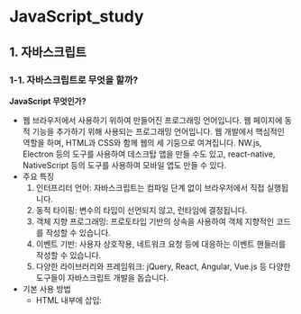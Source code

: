 # JavaScript_study
## 1. 자바스크립트
### 1-1. 자바스크립트로 무엇을 할까?
**JavaScript 무엇인가?**
- 웹 브라우저에서 사용하기 위하여 만들어진 프로그래밍 언어입니다. 웹 페이지에 동적 기능을 추가하기 위해 사용되는 프로그래밍 언어입니다. 웹 개발에서 핵심적인 역할을 하며, HTML과 CSS와 함께 웹의 세 기둥으로 여겨집니다. NW.js, Electron 등의 도구를 사용하여 데스크탑 앱을 만들 수도 있고, react-native, NativeScript 등의 도구를 사용하여 모바일 앱도 만들 수 있다.
- 주요 특징
    1. 인터프리터 언어: 자바스크립트는 컴파일 단계 없이 브라우저에서 직접 실행됩니다.
    2. 동적 타이핑: 변수의 타입이 선언되지 않고, 런타임에 결정됩니다.
    3. 객체 지향 프로그래밍: 프로토타입 기반의 상속을 사용하여 객체 지향적인 코드를 작성할 수 있습니다.
    4. 이벤트 기반: 사용자 상호작용, 네트워크 요청 등에 대응하는 이벤트 핸들러를 작성할 수 있습니다.
    5. 다양한 라이브러리와 프레임워크: jQuery, React, Angular, Vue.js 등 다양한 도구들이 자바스크립트 개발을 돕습니다.
- 기본 사용 방법
    - HTML 내부에 삽입: <script> 태그를 사용해 HTML 문서 내에 직접 작성할 수 있습니다.
    - 외부 스크립트 파일: 별도의 .js 파일로 작성하고 HTML에서 불러올 수 있습니다.
- 주요 개념
    - 변수와 데이터 타입: let, const, var를 사용해 변수를 선언합니다. 기본 데이터 타입에는 숫자, 문자열, 불리언, 객체 등이 있습니다.
    - 함수: 기능을 수행하는 코드 블록으로, function 키워드를 사용해 정의합니다.
    - DOM 조작: Document Object Model을 사용해 HTML 요소를 동적으로 조작할 수 있습니다.
    - 이벤트 처리: 클릭, 마우스 이동, 키보드 입력 등의 사용자 동작에 반응하도록 이벤트 리스너를 추가할 수 있습니다.
  
#### 웹의 요소르 제어
- HTML이나 CSS와 함꼐 사용해서 웹의 요소를 움직이거나 포토 갤러리를 펼쳐 놓는 것처럼 웹 사이트 UI부분에 많이 활용한다.
    - 웹 사이트 UI(user interface)란 메뉴, 택스트, 팝업 창 등 사용자가 사이트를 폄리하게 둘러볼 수 있도록 만드는 모든 디자인 요소
  
#### 웹 애플리케이션을 만든다.
과거 웹은 단순히 정보를 나열하고 검색했다면, 최근 웹은 사용자와 실시간으로 정보를 주고, 받으며 마치 애플리케이션처럼 동작한다. 웹 브라우저에서 문서도 작성할 수 있고 그림을 그릴 수도 있으며 게임도 할 수 있다.
  
#### 다양한 라이브러리를 사용할 수 있다.
웹 애플리케이션을 개발할 때 사용하는 리액트, 앵귤러, 뷰 같은 프레임워크도 있고, 그래픽 활용을 위한 D3.js나 DOM을 쉽게 조작할 수 있게 해주는 제이쿼리 같은 라이브러리도 있다.  
  
#### 서버 개발을 할 수 있다.
Node.js는 프런트엔드 개발에서 사용하던 자바스크립트를 백엔드 개발에서 사용할 수 있도록 만든 프레임워크이다. 흔히 백엔드 개발 언어라고 하면 PHP, 자바, 닷넷을 생각하지만 이제는 자바스크립트만 알아도 서버 개발까지 영역을 확대할 수 있다.
  
  
### 1-2. 웹 브라우저가 자바스크립트를 만났을 때
#### 웹 문서 안에 script 태그로 자바스크립트 작성
script 태그 : 짧은 자바스크립트 소스 코드 경우 웹문서에 script 태그 사이에 자바스크립트 소스를 작성할 수 있다.
- 웹 문서 안의 어디든 위치할 수 있고 삽입된 위치 그 자리에서 바로 스크립트가 실행
  
#### 외부 스크립트 파일로 연결해서 자바스크립트 작성하기
css와 마찬가지로 자바스크립트 소스도 따로 파일로 저정한 후 문서에 연결해서 사용할 수 있다.
```css
<script src="외부 스크립트 파일 경로"></script>
```
이용해 외부의 스크립트를 연결할 수 있다.
  

### 1-3. 자바스크립트 용어와 기본 입출력 방법
#### 식과 문
- 식 expression : 표현식이라고도 하는데, 연산뿐만 아니라 실제 값도, 함수를 실행하는 것도 식이다.
- 문 statement : 문은 명령으로 문의 끝에는 세미콜론(;)을 붙여서 구분한다.
  
#### 간단한 입출력 방법
- 알림 창 출력
    - 알림 창 alert은  가장 많이 사용하는 간단한 대화 상자이다.
    ```javascript
    alert(메시지)
    ```
    - 단순히 메시지를 보여 주는 기능
    - 괄호 안에 따옴표(" "또는 ' ')
- 확인 창 출력
    - confirm 확인 창 : "확인"이나 "취소" 버튼 중에서 직접 클릭할 수 있다.
    ```javascript
    confirm(메시지)
    ```
- 프롬프트 창에서 입력받기
    - 프롬프트 창 prompt : 텍스트 필드가 있는 작은 창이다. 텍스트 필드 안에 간단한 메시지를 입력할 수 있으며 그 내용을 가져와 프로그램에서 사용할 수 있다.
    ```javascript
    prompt(메시지) 또는 prompt(메시지, 기본값)
    ```
- 웹 브라우저 화면에 출력을 담당하는 document.write() 문
    - document.write() : 단순히 브라우저 화면에서 결괏값을 확인하는 용도로 사용한다.
    - 웹 문서(document)에서 괄호 안의 내용을 표시(write)하는 명령문 
    - 괄호 안에 실제 웹 브아우저 화면에 표시할 내용이나 어떤 결괏값이 저정된 변수를 넣고 큰따옴표("")나 작은 따옴표('') 사이에 입력한 내용은 웹 브라우저 화면에 그대로 표시된다.
    - "+" 연결 연산자 : 내용과 변수를 연결
- 콘솔 창에 출력하는 console.log() 문
    - console.log() : 괄호 안의 내용을 콘솔 창에 표시한다. 콘솔 창은 웹 브라우저의 개발자 도구 창에 포함되어 있는 공간이다. 콘솔 창에서 소스 코드의 오류를 발견하거나 변숫값을 확인할 수 있다.

### 1-4. 자바스크립트 스타일 가이드
코딩은 읽기 쉽고 오류를 줄일 수 있도록 코드를 작성하는 것이 중요하다. 코드 작성하고 효율적으로 유지하려면 몇 가지 코딩 규칙을 지켜야 한다.
#### 코딩 규칙이 왜 필요할까?
자스크립트 코딩 교칙은 스타일 가이드나 코딩 컨벤션, 코딩 스타일, 표준 스타일이라고 한다.
- 자스크립트는 웹 문서에 동적인 효과를 주기 위해 출발한 언어로 다른 프로그래밍 언어에 비해 데이터 유형이 유연해서 곳곳에 사용자가 주의를 기울이지 않으면 오류가 발생한다.
- 오픈소스에 기여하거나 누군가와 공유할 소스라면 코드를 더욱 깔끔하게 작성해야한다. 소스코드의 오류도 줄이고 일관성이 생겨야 읽기가 쉬워진다.
- 애플리케이션은 유지 보수할 때도 수월하고 비용도 휠씬 줄어든다.
  
#### 자바스크립트 스타일 가이드
- 회사 자체적으로 만들수도 있지만 보통은 구글이나 에어비앤비 기준으로 작성함
- 구글(https://google.github.io/styleguide/jsguide.html)
- 에비앤비(https://airbnb.io/javascript/)
  
#### 자바스크립트 소스를 작성할 때 지켜야 할 규칙
1. 코드를 보기 좋게 들여쓰기한다.
    - 들여쓰기는 소스 간ㅢ 포함 관계를 알아보기 쉽게 해준다.
    - 공백을 2칸이나 4칸인 들여쓰기를 권장한다.
2. 세미콜론으로 문장을 구분한다.
    - 세미콜론(;)은 문장의 끝을 나타내며 문장과 문장을 구분하는 역할도 한다.
    - 문장을 명확하게 표시해 주면 소스를 디버깅하기 쉽다.
    - 한 줄에 한 문장만 작성하는 것이 가독성이 좋다.
    ```javascript
    // 권장하지 않음
    var n = 10

    // 권장함
    var n = 10;

    // 권장하지 않음
    var n =10; var sum = 0;
    ```
3. 공백을 넣어 읽기 쉽게 작성한다.
    - 예약어나 연산자, 값 사이에는 공백을 넣어서 소스 코드를 읽기 쉽게 작성한다.
    - 공백이 없어도 자바스크립트는 잘 실행되지만, 개발자가 소스 코드를 읽거나 디버깅을 할 때는 공백이 있어야 가독성이 좋다.
    ```javascript
    // 권장하지 않음
    var num=2;
    var sum=num+10;

    // 권장함
    var num = 2;
    var sum = num + 10;
    ```
4. 소스 코를 잘 설명하는 주석을 작성한다.
    - 프로그래밍의 주석comment은 소스 코드를 살펴보기 위해 꼭 필요한 요소
    1. 한 줄 주석 : "//" 붙이고 내용을 작성
    2. 여러 줄 주석 : "/*" 시작해서 내용을 작성 후 "*/" 끝내면 된다.
5. 식별자는 정해진 규칙을 지켜 작성한다.
    - 식별자identifier : 개발자가 자바스크립트의 변수, 함수, 속성 등을 구별하려고 이름 붙인 특정 단어를 의미한다.
    ```javascript
    var name = prmpt("이름을 입력하시오 : ")
    // name == 식별자
    ```
    - 첫 글자는 반드시 영문자나 언더스코어(_), 또는 달러 기호($)
    - 두 단어 이상이 모여 하나의 식별자를 만들 경우 하이픈(-), 언더스코어(_)로 연결
6. 예약어는 식별자로 사용할 수 없다.
    - 예약어keywed : 식별자로 사용할 수 없도록 자바스크립트에 미리 정해 놓은 단어
  
  
## 2. 자바스크립트 기본 문법
### 2-1. 변수
#### 변수란?
- 변수 variable : 프로그램을 실행하는 동안 값이 여러 번 달라질 수 있는 데이터를 가리킨다.
- 상수 constant : 값을 한번 지정하면 바뀌지 않는 데이터
  
#### 변수 선언의 규칙
1. 변수 이름은 영어 문자와 언더스코어(_), 숫자로 사용한다.
    - 첫 글자는 영어 대소 문자, 언더스코어(_)만 사용
    - 숫자, 띄어쓰기는 첫 글자로 올 수 없다.
2. 자바스크립트는 영어 대소 문자를 구별하며 예약어는 변수 이름으로 쓸 수 없다.
3. 여러 단어를 연결한 변수 이름은 중간에 대문자를 섞어 쓴다.
    - 한 단어로 이루어진 변수 이름은 모두 소문자 사용
    - 두 단어 이상인 경우 새로운 단어는 대문자로 시작해 구분한다.
    - 낙타 표기법 Camel case
4. 변수 이름은 의미 있게 작성한다.
    - 프로그래밍할 때는 변수를 수십 개 사용하므로 각 변수의 역할을 일일이 기억하기가 쉽지 않다. 그래서 변수 이름만 보고도 대충 어떤 값인지 추측할 수 있도록 하는 것이 좋다.
  
#### 변수 선언
```javascript
var 변수명
```
- var : 자바스크립트에서 변수 선언을 할 때 사용한다.
- 값 활당 : "=" 로 변수에 값을 저장할 수 있다.
  
  
### 2-2. 자료형
#### 자료형이란?
자료형 data type : 데이터 유형, 데이터 타입, 데이터형이라고도 한다.
자바스크립트의 자료형 : 기본 유형(숫자형, 문자열, 논리형), 복합 유형(배열, 객체), 특수 유형(undefined, null)
- 숫자형 number : 따움표 없이 숫자로만 표기
    - 정수 : 소수점 없는 숫자
    - 실수 : 소수점 있는 숫자
- 문자열 string : 작은따움표나 큰따옴표로 묶어서 나타냄, 숫자를 따움표로 묶으면 문자로 인식
- 논리형 boolean : 참(ture)과 거짓(false) 두가지, 소문자로만 표기
- 배열 : 하나의 변수에 여러 개의 값을 저장
    - 대괄호([])로 묶으면 배열을 선언할 수 있다.
    ```javascript
    배열명["값1", "값2", "값3", ...]
    ```
    - 각 배열은 인덱스 Index 번호가 있으면 0부터 시작한다.
- 객체 : 함수와 속성을 함께 포함
- undefined : 자료형이 지정되지 않았을 때의 상태
    - 변수를 선언하고 값을 할당하지 않았을 때의 상태
- null : 값이 유효하지 않을 때의 상태
    - 변수에 할당된 값이 유효하지 않다는 의미
  
### 2-3. 연산자
#### 산술연산자
산술 연산자 : 수학 계산을 할 때 사용하는 연산자
- 종류
    - "+" ; 두 피연산자의 값을 더함
    - "-" : 첫 번째 피연산자 값에서 두 번째 피연산자 값을 뺍니다.
    - "*" : 두 피연산자의 값을 곱함
    - "/" : 첫 번째 피연산자 값을 두 번째 피연산자 값으로 나눔
    - "%" : 첫 번째 피연산자 값을 두 번째 피연산자 값으로 나눈 나머지
    - "++" : 피연산자를 1 증가
        "a++" : 연산식을 먼저 수행 후 1을 더함
        "++a" : 1을 증가 시킨 후 연산식을 수행함
    - "--" : 피연산자를 1 감소
  
#### 할당 연산자
할당 연산자 assignment operator : 연산자(또는 연산식) 오른쪽의 실행 결과를 왼쪽 변수에 할당하는 연산자로 대입 연산자라고도 한다. 변수에 값을 할당하거나 연산식의 결과를 변수에 저장할 때 할당 연산자를 사용한다.
- 종류
    - "=" : 연산자 오른쪽의 값을 왼쪽 변수에 할당
    - "+=" : y = y + x 의미
    - "-=" : y = y - x 의미
    - "*=" : y = y * x 의미
    - "/=" : y = y / x 의미
    - "%=" : y = y % x 의미
  
#### 연결 연산자
연결 연산자 : 둘 이상의 문자열을 합쳐서 하나의 문자열로 만드는 연산자이다.
- "+" 기호를 사용한다.
- 연결 연산자는 문자열끼리 연결한다고 해서 문자열 연산자라고 한다.
  
#### 비교 연산자
비교 연산자 comparison operators : 피연산자 2개의 값을 비교해서 참이나 거짓으로 결괏값을 반환한다.
- 종류
```javascript
    ==  // 서로 같으면 True
    === // 피연산자도 같고 자료형도 같으면 True
    !=  // 피연산자가 서로 같지 않으면 True
    !== // 피연산자가 같지 않거나 자료형이 같지 않으면 True
    <  //왼쪽 피연산자가 오른쪽 피연산자보다 작으면 true
    <= //왼쪽 피연산자가 오른쪽 피연산자보다 작거나 같으면 true 
    > // 왼쪽 피연산자가 오른쪽 피연산자보다 크면 true
    > // 왼쪽 피연산자가 오른쪽 피연산자보다 크거나 같으면 true
```
- ==,!= 연산자와 ===,!== 연산자
    - ==, != : 피연산자의 자료형을 자동으로 변환해서 비교
    ```javascript
    3 == "3" //true
    3 != "3" //fales
    ```
    - ===, !== : 피연산자의 자료형을 자동으로 변환하지 않는다.
    ```javascript
    3 === "3" //fales
    3 !== "3" //true
    ```
- 문자열 비교
    - 비교 연산자는 숫자뿐만 아니라 문자열도 서로 비교할 수 있다.
    - 문자열에 있는 문자들의 아스키값을 비교해서 결정한다.
    ```javascript
    "A" > "B" // 65 > 66 -> fales
    "java" > "Java" // true 소문자 > 대문자
    ```
  
#### 논리 연산자
논리 연산자 boolean 연산자 : true, false를 처리하는 연산자
- 종류
    - OR ( || ) : 피연산자 중 하나만 true여도 true
    - AND ( && ) : 피연산자 모두 true이면 true
    - NOT ( ! ) : 피연산자의 반댓값을 지정
  
  
### 2-4. 조건문
#### if 문과 if~else 문
- if 문 : 괄호 안의 조건을 체크해서 결괏값이 true면 if 문 다음에 오는 명령을 실행하고 false면 아무것도 하지 않는다.
    ```javascript
    if(조건) {
        true 시 실행할 명령
    }
    ```
- if ~ else 문 : 괄호 안의 조건을 체크해서 결괏값이 true면 if 문 다음에 오는 명령을 실행하고, false면 else 다음에 오는 명령을 실행한다.
    ```javascript
    if(조건) {
        true 시 실행할 명령
    } else {
        fales 시 실행할 명령
    }
    ```
  
#### 조건 연산자로 조건 체크하기
만약 조건이 하나이고 true일 때와 false일 때 실행할 명령이 각각 하나뿐이라면 if~else 문 대신 조건 연산자를 사용할는 것이 간단하다. 
```javascript
(조건) ? true일 때 실행할 명령 : false일 때 실행할 명령
```
  
#### 논리 연산자로 조건 체크하기
조건을 2개 이상 체크할 경우에는 논리 연산자를 사용해 조건식을 만든다.
- OR 연산자
    - "||" 사용
    - 피연산자 2개 중에서 true가 하나라도 있으면 결괐값은 true
    - 연산값    
        - false || false = false
        - false || true = true
        - true || false = true
        - true || true = true
    - 첫 조건이 true 이면 무조건 true 이기 때문에 첫 조건을 true 가 될 확률이 높은 조건은 먼저 작성한다.
- AND 연산자
    - "&&" 사용
    - 피연산자 2개 모두 true 이면 결괏값은 true
    - 연산값
        - false && false = false
        - false && true = false
        - true && false = false
        - true && true = true
    - 첫 조건이 false 이면 무조건 false 이기 때문에 첫 조건을 false 가 될 확률이 높은 조건은 먼저 작성한다.
- NOT 연산자
    - "!" 사용
    - 연산값
        - false = true
        - true = false
    ```javascript
    if(변수 !== null) { 실행할 명령 } // 입력값이 null이 아니면 if 문을 실행
    ```
  
#### switch 문
switch 문 : 조건을 체크한 후 case 문을 사용하여 명령을 처리할 수 있다.
- if~else 문을 여러 개 사용할는 경우 사용한다.
- 기본형
    ```javascript
    switch(조건)
    {
        case 값1: 명령1
            break
        case 값2: 명령2
            break
        ...
        default: 명령n
    }
    ```
- default : switch 문의 마지막에 작성하며 break 문을 쓰지 않는다.

#### prompt() 문 과 parselnt() 함수
- prompt() 로 받은 값은 기본적으로 문자열로 저장된다.
- 산술 연산시 자동으로 숫자형으로 변환되지만 예상하지 못한 문제가 발생할 수 있다.
- parselnt() 함수 : 괄호 안의 값을 정수로 변환
  
  
### 2-5. 반복문
#### 반복문
반복문은 어떤 동작을 여러 번 실행할 때 사용한다. 불필요한 명령을 여러 번 복잡하게 쓰지 않고 반복문 하나로 간단하게 코드를 작성할 수 있다.
  
#### for 문
- for 문 : 자바스크립트에서 가장 많이 사용하는 반복문이다. for 문은 값이 일정하게 커지면서 명령을 반복하여 실행할 때 사용한다.
    ```javascript
    for(초깃값; 조건; 증가식) {
        실행할 명령
    }
    ```
    - 초깃값 : 카운터 변수를 초기화, 초깃값은 0이나 1부터 시작
    - 조건 : 명령을 반복하기 위해 조건을 체크, 이 조건을 만족해야 그다음에 오는 명령을 실행
    - 증가식 : 명령을 반복한 후 실행, 보통 카운터 변수를 1 증가시키는 용도로 사용
- 중첩 for 문 : for 문 안에 다른 for 문을 넣어 사용하는 것
    ```javascript
    for(초깃값1; 조건1; 증가식1) {
        for(초깃값2; 조건2; 증가식2) {
            실행할 명령
            }
        }
    ```
#### while 문과 do~while 문
- while 문 : 조건이 true인 동안 명령을 반복한다.
    ```javascript
    while(조건) {
        실행할 명령
    }
    ```
- do~while 문 : 조건이 맨 뒤에 붙는다. do 문은 일단 명령을 한번 실행한 후 while 문에서 조건을 체크한다. 그러므로 조건이 false라도 최소한 한 번은 실행한다.
    ```javascript
    do {
        실행할 명령
    }  while(조건)
    ```
  
#### break 문과 continue 문
반복문은 지정한 횟수만큼 명령을 반복할 때 사용한다. 하지만 특정 조건에서 반복문을 멈추어야 하거나, 반복문 중간에서 앞으로 되돌아가야 할 경우가 있다. 이때 break 문과 continue 문 사용한다.
- break 문
    - 반복문에서 조건의 역할은 명령이 조건에 맞는지 체크하고 명령을 반복한다. 또한 조건 안에는 종료 조건도 포함되어 있다.
- continue 문
    - 주어진 조건에 해당하는 값을 만나면 해당 반복문을 건너뜁니다. 그리고 반복문의 맨 앞으로 되돌아가 다음 과정으로 넘어가도록 한다.
      
  
## 3. 함수와 이벤트
## 4. 자바스크립트와 객체
## 5. 문서 객체 모델(DOM)